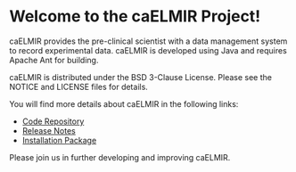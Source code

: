 Welcome to the caELMIR Project!
===============================

caELMIR provides the pre-clinical scientist with a data management system to record experimental data. caELMIR is developed using Java and requires Apache Ant for building.

caELMIR is distributed under the BSD 3-Clause License. Please see the NOTICE and LICENSE files for details.

You will find more details about caELMIR in the following links:


 * [Code Repository](https://github.com/NCIP/caelmir)
 * [Release Notes](https://gforge.nci.nih.gov/frs/download.php/7461/ReleaseNotes_caElmirV2.0.docx)
 * [Installation Package](https://gforge.nci.nih.gov/frs/download.php/7460/caElmir_caTissueSuite_V2.0_Installable.zip)

Please join us in further developing and improving caELMIR.
